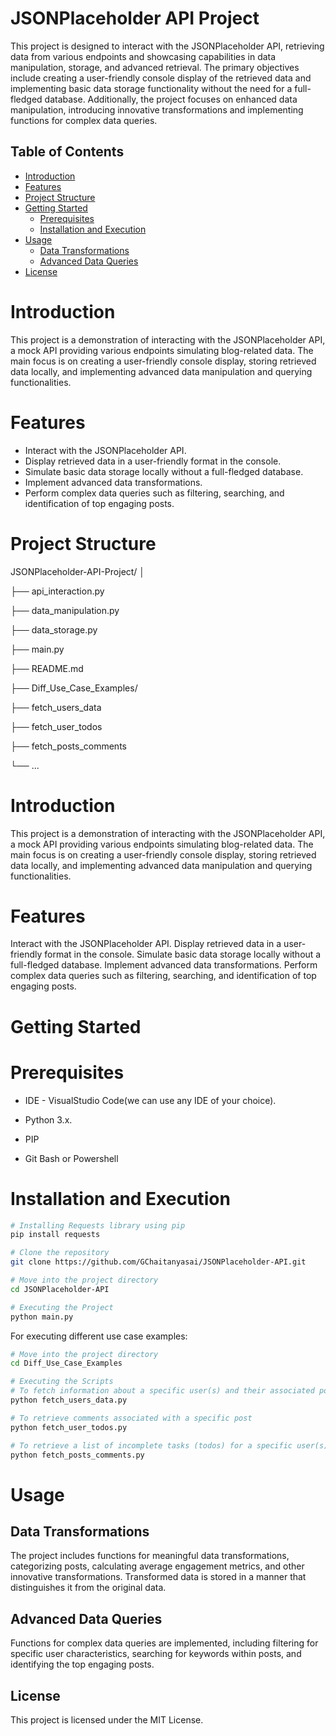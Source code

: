 # JSONPlaceholder API Project

This project is designed to interact with the JSONPlaceholder API, retrieving data from various endpoints and showcasing capabilities in data manipulation, storage, and advanced retrieval. The primary objectives include creating a user-friendly console display of the retrieved data and implementing basic data storage functionality without the need for a full-fledged database. Additionally, the project focuses on enhanced data manipulation, introducing innovative transformations and implementing functions for complex data queries.

## Table of Contents

- [Introduction](#introduction)
- [Features](#features)
- [Project Structure](#project-structure)
- [Getting Started](#getting-started)
  - [Prerequisites](#prerequisites)
  - [Installation and Execution](#installation-and-execution)
- [Usage](#usage)
  - [Data Transformations](#data-transformations)
  - [Advanced Data Queries](#advanced-data-queries)
- [License](#license)

# Introduction

This project is a demonstration of interacting with the JSONPlaceholder API, a mock API providing various endpoints simulating blog-related data. The main focus is on creating a user-friendly console display, storing retrieved data locally, and implementing advanced data manipulation and querying functionalities.

# Features

- Interact with the JSONPlaceholder API.
- Display retrieved data in a user-friendly format in the console.
- Simulate basic data storage locally without a full-fledged database.
- Implement advanced data transformations.
- Perform complex data queries such as filtering, searching, and identification of top engaging posts.

# Project Structure

JSONPlaceholder-API-Project/
│

├── api_interaction.py

├── data_manipulation.py

├── data_storage.py

├── main.py

├── README.md

├── Diff_Use_Case_Examples/

├── fetch_users_data

├── fetch_user_todos

├── fetch_posts_comments

└── ...

# Introduction
This project is a demonstration of interacting with the JSONPlaceholder API, a mock API providing various endpoints simulating blog-related data. The main focus is on creating a user-friendly console display, storing retrieved data locally, and implementing advanced data manipulation and querying functionalities.

# Features
Interact with the JSONPlaceholder API.
Display retrieved data in a user-friendly format in the console.
Simulate basic data storage locally without a full-fledged database.
Implement advanced data transformations.
Perform complex data queries such as filtering, searching, and identification of top engaging posts.
# Getting Started
# Prerequisites
- IDE - VisualStudio Code(we can use any IDE of your choice).

- Python 3.x.

- PIP

- Git Bash or Powershell

# Installation and Execution

```bash
# Installing Requests library using pip
pip install requests
```

```bash
# Clone the repository
git clone https://github.com/GChaitanyasai/JSONPlaceholder-API.git
```

```bash
# Move into the project directory
cd JSONPlaceholder-API
```

```bash
# Executing the Project
python main.py
```

For executing different use case examples:
```bash
# Move into the project directory
cd Diff_Use_Case_Examples

# Executing the Scripts
# To fetch information about a specific user(s) and their associated posts
python fetch_users_data.py

# To retrieve comments associated with a specific post
python fetch_user_todos.py

# To retrieve a list of incomplete tasks (todos) for a specific user(s)
python fetch_posts_comments.py
```

# Usage
## Data Transformations
The project includes functions for meaningful data transformations, categorizing posts, calculating average engagement metrics, and other innovative transformations. Transformed data is stored in a manner that distinguishes it from the original data.

## Advanced Data Queries
Functions for complex data queries are implemented, including filtering for specific user characteristics, searching for keywords within posts, and identifying the top engaging posts.

## License
This project is licensed under the MIT License.
